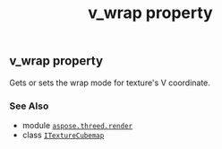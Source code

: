 ﻿---
title: v_wrap property
second_title: Aspose.3D for Python via .NET API References
description: 
type: docs
weight: 150
url: /python-net/aspose.threed.render/itexturecubemap/v_wrap/
is_root: false
---

## v_wrap property


Gets or sets the wrap mode for texture's V coordinate.

### See Also
* module [`aspose.threed.render`](../../)
* class [`ITextureCubemap`](/3d/python-net/aspose.threed.render/itexturecubemap)
